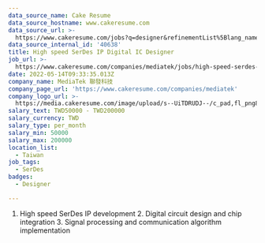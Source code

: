 ```yaml
---
data_source_name: Cake Resume
data_source_hostname: www.cakeresume.com
data_source_url: >-
  https://www.cakeresume.com/jobs?q=designer&refinementList%5Blang_name%5D%5B0%5D=English&refinementList%5Bsalary_type%5D=per_year
data_source_internal_id: '40638'
title: High speed SerDes IP Digital IC Designer
job_url: >-
  https://www.cakeresume.com/companies/mediatek/jobs/high-speed-serdes-ip-digital-ic-designer
date: 2022-05-14T09:33:35.013Z
company_name: MediaTek 聯發科技
company_page_url: 'https://www.cakeresume.com/companies/mediatek'
company_logo_url: >-
  https://media.cakeresume.com/image/upload/s--UiTDRUDJ--/c_pad,fl_png8,h_200,w_200/v1628839429/l2kc5cahpfrd0qmuybsb.png
salary_text: TWD50000 - TWD200000
salary_currency: TWD
salary_type: per_month
salary_min: 50000
salary_max: 200000
location_list:
  - Taiwan
job_tags:
  - SerDes
badges:
  - Designer

---
```


1. High speed SerDes IP development 2. Digital circuit design and chip integration 3. Signal processing and communication algorithm implementation